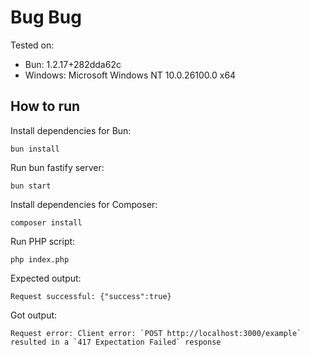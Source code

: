 # Bug Bug

Tested on:
- Bun: 1.2.17+282dda62c
- Windows: Microsoft Windows NT 10.0.26100.0 x64

## How to run

Install dependencies for Bun:
```
bun install
```

Run bun fastify server:
```
bun start
```

Install dependencies for Composer:
```
composer install
```

Run PHP script:
```
php index.php
```

Expected output:
```
Request successful: {"success":true}
```

Got output:
```
Request error: Client error: `POST http://localhost:3000/example` resulted in a `417 Expectation Failed` response
```